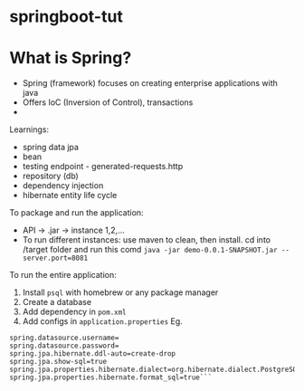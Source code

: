 # springboot-tut

# What is Spring?
- Spring (framework) focuses on creating enterprise applications with java
- Offers IoC (Inversion of Control), transactions
- 

Learnings:
- spring data jpa
- bean
- testing endpoint - generated-requests.http
- repository (db)
- dependency injection
- hibernate entity life cycle

To package and run the application:
- API -> .jar -> instance 1,2,...
- To run different instances: use maven to clean, then install. cd into /target folder and run this comd `java -jar demo-0.0.1-SNAPSHOT.jar --server.port=8081`

To run the entire application:
1. Install `psql` with homebrew or any package manager
2. Create a database
3. Add dependency in `pom.xml`
4. Add configs in `application.properties`
Eg.
```spring.datasource.url=jdbc:postgresql://localhost:5432/student
spring.datasource.username=
spring.datasource.password=
spring.jpa.hibernate.ddl-auto=create-drop
spring.jpa.show-sql=true
spring.jpa.properties.hibernate.dialect=org.hibernate.dialect.PostgreSQLDialect
spring.jpa.properties.hibernate.format_sql=true```

